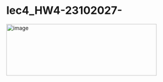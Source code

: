 # lec4_HW4-23102027-

<img width="395" height="137" alt="image" src="https://github.com/user-attachments/assets/aebdf373-41ec-47e3-8162-d5b24a09997d" />

